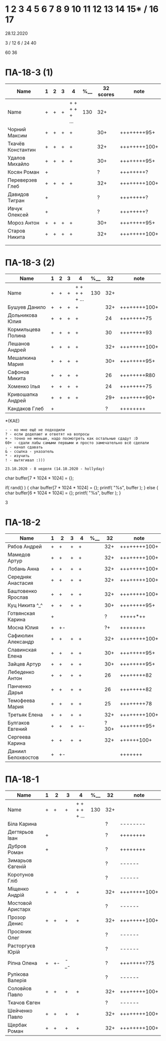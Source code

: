 # 1 2 3 4 5 6 7 8 9 10 11 12 13 14 15* / 16 17

28.12.2020

3 / 12
6 / 24
40

60
36


# ПА-18-3 (1) 
|Name|1|2|3|4|________%__________|32 scores|note|
| --- | --- | --- | --- | --- | --- | --- | --- |
|Name		|+|+|+|+ + + + + ...|		130		|32+||
|Чорний Максим		|+|+|+|+|				|30+|++++++++95+|	polazaz
|Ткачёв	Константин	|+|+|+|+|				|32+|++++++++100+|	trems - Сияние Кинг
|Удалов	Михайло		|+|+|+|+|				|30+|++++++++95+|	
|Косян Роман 		|+||||					|?|++++++++?|
|Переверзев Глеб	|+|+|+|+|				|32+|++++++++100+| GAP
|Давидов Тигран		|+||||					|?|++++++++?|
|Ивчук Олексей		|+||||					|?|++++++++?|
|Мороз Антон		|+|+|+|+|				|30+|++++++++95+|
|Старов Никита		|+|+|+|+|				|32+|++++++++100+| GS - GreenShark
||
||

# ПА-18-3 (2) 
|Name|1|2|3|4|________%__________|32|note|
| --- | --- | --- | --- | --- | --- | --- | --- |
|Name		|+|+|+|+ + + + + ...|		130		|32+||
|Бушуев Данило			|+|+|+|+|			|32+|++++++++100+| - BDO
|Дольникова Юлия		|+|+|+|+|			|24|++++++++75|
|Кормильцева Полина		|+|+|+|+|			|30|++++++++93|
|Лешанов Андрей			|+|+|+|+|			|32+|++++++++100+|
|Мешалкина Мария		|+|+|+|+|			|30+|++++++++95+|
|Сафонов Микита			|+|+|+|+|			|26|++++++++R80|
|Хоменко Ілья			|+|+|+|+|			|24|++++++++75|
|Кривошапка Андрей		|+|+|+|+|			|29+|++++++++90+|
|Кандаков Глеб			|+||||				|?|++++++++|

*(KAE)
```
- - ко мне ещё не подходили
? - если доделают и ответят на вопросы 
+ - точно не меньше, надо посмотреть как остальные сдадут :D  
60+ - сдали лабы самыми первыми и просто замечательно всё сделали
. - начал сдавать
& - ссылка - указатель
* - изучить
! - вытягивал :)))

23.10.2020 - 8 неделя (14.10.2020 - hollyday)
```
char buffer[7 * 1024 * 1024] = {};

if( rand() ) {
       char buffer[7 * 1024 * 1024] = {};
       printf( "%s", buffer );
    } else {
       char buffer[6 * 1024 * 1024] = {};
       printf( "%s", buffer );
    }

3
# ПА-18-2
|Name|1|2|3|4|________%__________|32|note|
| --- | --- | --- | --- | --- | --- | --- | --- |
|Рябов Андрей			|+|+|+|+|			|32+|++++++++100+|
|Мамедов Артур			|+|+|+|+|			|32+|++++++++100+|
|Лобань Анна			|+|+|+|+|			|32+|++++++++100+|
|Середняк Анастасия		|+|+|+|+|			|32+|++++++++100+| ABS
|Баштовенко Ярослав		|+|+|+|+|			|32+|++++++++100+|
|Куц Никита	^_^			|+|+|+|+|			|30+|++++++++95+| ^_^
|Готвянская Карина		|+||||				|?|+++++*++|
|Мосна Юлия				|+|+-|||			|?+|++++++++|
|Сафиюлин Александр		|+|+|+|+|			|32+|++++++++100+|
|Славинская Елена		|+|+|+|+|			|30+|++++++++95+| Lena ^_^
|Зайцев Артур			|+|+|+|+|			|30+|++++++++95+|believefenix
|Лебеденко Антон		|+|+|+|+|			|26|++++++++82|
|Панченко Дарья			|+|+|+|+|			|26|++++++++82|
|Темофеева Мария		|+|+|+|+|			|25|++++++++78|
|Третьяк Елена			|+|+|+|+|			|32+|++++++++100+| Grace_Biz  - Объяснить контекст и окно - почему только одно нужно
|Булгаков Евгений		|+|+|+|+-|			|?30+|++++++++95+| Bumblebee
|Сергеева Карина		|+|+|+|+|			|32+|++++++100+|
|Даниил Белохвостов		|+|+-|||			||+++++++|

# ПА-18-1
|Name|1|2|3|4|________%__________|32|note|
| --- | --- | --- | --- | --- | --- | --- | --- |
|Name		|+|+|+|+ + + + + ...|		130		|32+||
|Біла Карина			|||||				|?|--------|
|Дегтярьов Іван			|+||||				|?|++++++++|
|Дубров Роман			|+||||				|?|++++++++|
|Зимарьов Євгеній		|||||				|?|------|
|Коротунов Гліб			|||||				|?|------|
|Міщенко Андрій			|+|+|+|+|			|32+|++++++++100+|
|Мостовой Аристарх		|||||				|?|------|
|Прозор Денис			|+|+|+|+|			|32+|++++++++100+| zonmen
|Просяник Олег			|||||				|?|------|
|Расторгуєв Юрій		|||||				|?|------|
|Ріпна Олена			|+|+-|-_-||			|?|++++++++?75|
|Рулікова Валерія		|||||				|?|------|
|Соловйов Павло			|+|+|+|+|			|32+|++++++++100+|
|Ткачов Євген			|||||				|?|------|
|Шейченко Павло			|+|+|+|+|			|32+|++++++++100+|
|Щербак Роман			|+|+|+|+|			|32+|++++++++100+|




